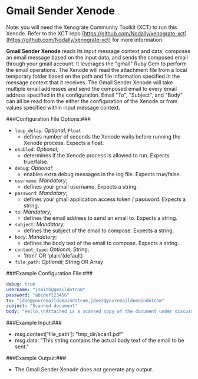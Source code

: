 Gmail Sender Xenode
===================

Note: you will need the Xenograte Community Toolkit (XCT) to run this Xenode. Refer to the XCT repo [https://github.com/Nodally/xenograte-xct](https://github.com/Nodally/xenograte-xct) for more information.

**Gmail Sender Xenode** reads its input message context and data, composes an email message based on the input data, and sends the composed email through your gmail account. It leverages the "gmail" Ruby Gem to perform the email operations. The Xenode will read the attachment file from a local temporary folder based on the path and file information specified in the message context that it receives. The Gmail Sender Xenode will take multiple email addresses and send the composed email to every email address specified in the configuration. Email "To", "Subject", and "Body" can all be read from the either the configuration of the Xenode or from values specified within input message context.  

###Configuration File Options:###

* `loop_delay`: _Optional_; `Float`
  * defines number of seconds the Xenode waits before running the Xenode process. Expects a float. 
* `enabled`: _Optional_; 
  * determines if the Xenode process is allowed to run. Expects true/false.
* `debug`: _Optional_; 
  * enables extra debug messages in the log file. Expects true/false.
* `username`: _Mandatory_; 
  * defines your gmail username. Expects a string.
* `password`: _Mandatory_; 
  * defines your gmail application access token / password. Expects a string.
* `to`: _Mandatory_; 
  * defines the email address to send an email to. Expects a string.
* `subject`: _Mandatory_; 
  * defines the subject of the email to compose. Expects a string.
* `body`: _Mandatory_; 
  * defines the body text of the email to compose. Expects a string.
* `content_type`: _Optional_; String; 
  * 'html' OR 'plain'(default)
* `file_path`: _Optional_; String OR Array

###Example Configuration File:###
```yaml
debug: true
username: "jsmith@gmaildotcom"
password: "abcdef123456"
to: "jdoe@youremaildomaindotcom,jdoe2@youremaildomaindotcom"
subject: "Scanned document"
body: "Hello,\nAttached is a scanned copy of the document under discussion.\nPlease review, Thanks.\n"
```

###Example Input:###
* msg.context['file_path']: "tmp_dir/scan1.pdf" 
* msg.data:  "This string contains the actual body text of the email to be sent."

###Example Output:###
* The Gmail Sender Xenode does not generate any output.  
